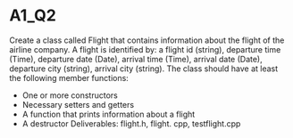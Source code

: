 # A1_Q2
Create a class called Flight that contains information about the
flight of the airline company. A flight is identified by: a flight id (string), departure
time (Time), departure date (Date), arrival time (Time), arrival date (Date),
departure city (string), arrival city (string).
The class should have at least the following member functions:
- One or more constructors
- Necessary setters and getters
- A function that prints information about a flight
- A destructor
Deliverables: flight.h, flight. cpp, testflight.cpp 
